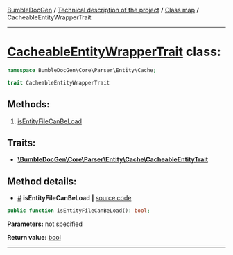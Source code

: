 <!-- {% raw %} -->
<embed> <a href="/docs/readme.md">BumbleDocGen</a> <b>/</b> <a href="/docs/tech/readme.md">Technical description of the project</a> <b>/</b> <a href="/docs/tech/map.md">Class map</a> <b>/</b> CacheableEntityWrapperTrait<hr> </embed>

<h1>
    <a href="https://github.com/bumble-tech/bumble-doc-gen/blob/master/BumbleDocGen/Core/Parser/Entity/Cache/CacheableEntityWrapperTrait.php#L10">CacheableEntityWrapperTrait</a> class:
</h1>





```php
namespace BumbleDocGen\Core\Parser\Entity\Cache;

trait CacheableEntityWrapperTrait
```









<h2>Methods:</h2>

<ol>
<li>
    <a href="#misentityfilecanbeload">isEntityFileCanBeLoad</a>
    </li>
</ol>

<h2>Traits:</h2>

<ul>
        <li><b><a href='https://github.com/bumble-tech/bumble-doc-gen/blob/master/BumbleDocGen/Core/Parser/Entity/Cache/CacheableEntityTrait.php'>\BumbleDocGen\Core\Parser\Entity\Cache\CacheableEntityTrait</a></b></li>
    </ul>






<h2>Method details:</h2>

<div class='method_description-block'>

<ul>
<li><a name="misentityfilecanbeload" href="#misentityfilecanbeload">#</a>
 <b>isEntityFileCanBeLoad</b>
    <b>|</b> <a href="https://github.com/bumble-tech/bumble-doc-gen/blob/master/BumbleDocGen/Core/Parser/Entity/Cache/CacheableEntityWrapperTrait.php#L16">source code</a></li>
</ul>

```php
public function isEntityFileCanBeLoad(): bool;
```



<b>Parameters:</b> not specified

<b>Return value:</b> <a href='https://www.php.net/manual/en/language.types.boolean.php'>bool</a>


</div>
<hr>

<!-- {% endraw %} -->